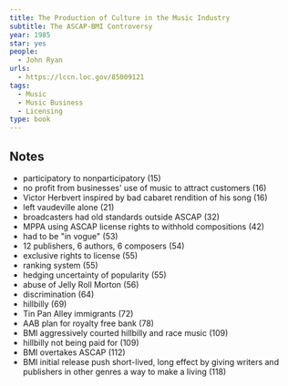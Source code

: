 ```yaml
---
title: The Production of Culture in the Music Industry
subtitle: The ASCAP-BMI Controversy
year: 1985
star: yes
people:
  - John Ryan
urls:
  - https://lccn.loc.gov/85009121
tags:
  - Music
  - Music Business
  - Licensing
type: book
---
```


## Notes
- participatory to nonparticipatory  (15)
- no profit from businesses' use of music to attract customers  (16)
- Victor Herbvert inspired by bad cabaret rendition of his song  (16)
- left vaudeville alone  (21)
- broadcasters had old standards outside ASCAP  (32)
- MPPA using ASCAP license rights to withhold compositions  (42)
- had to be "in vogue"  (53)
- 12 publishers, 6 authors, 6 composers  (54)
- exclusive rights to license  (55)
- ranking system  (55)
- hedging uncertainty of popularity  (55)
- abuse of Jelly Roll Morton  (56)
- discrimination  (64)
- hillbilly  (69)
- Tin Pan Alley immigrants  (72)
- AAB plan for royalty free bank  (78)
- BMI aggressively courted hillbilly and race music  (109)
- hillbilly not being paid for  (109)
- BMI overtakes ASCAP  (112)
- BMI initial release push short-lived, long effect by giving writers and publishers in other genres a way to make a living  (118)
